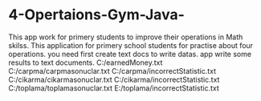 # 4-Opertaions-Gym-Java-
This app work for primery students to improve their operations in Math skilss. 
This application for primery school students for practise about four operations.
you need first create  text docs to write datas. app write some results to text documents. 
C:/earnedMoney.txt
C:/carpma/carpmasonuclar.txt
C:/carpma/incorrectStatistic.txt
C:/cikarma/cikarmasonuclar.txt
C:/cikarma/incorrectStatistic.txt
C:/toplama/toplamasonuclar.txt
E:/toplama/incorrectStatistic.txt
